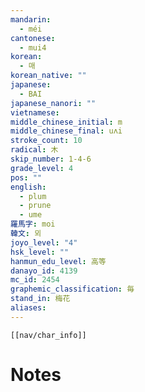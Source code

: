 ```yaml
---
mandarin:
  - méi
cantonese:
  - mui4
korean:
  - 매
korean_native: ""
japanese:
  - BAI
japanese_nanori: ""
vietnamese:
middle_chinese_initial: m
middle_chinese_final: uʌi
stroke_count: 10
radical: 木
skip_number: 1-4-6
grade_level: 4
pos: ""
english:
  - plum
  - prune
  - ume
羅馬字: moi
韓文: 뫼
joyo_level: "4"
hsk_level: ""
hanmun_edu_level: 高等
danayo_id: 4139
mc_id: 2454
graphemic_classification: 毎
stand_in: 梅花
aliases:
---
```

```meta-bind-embed
[[nav/char_info]]
```

# Notes
